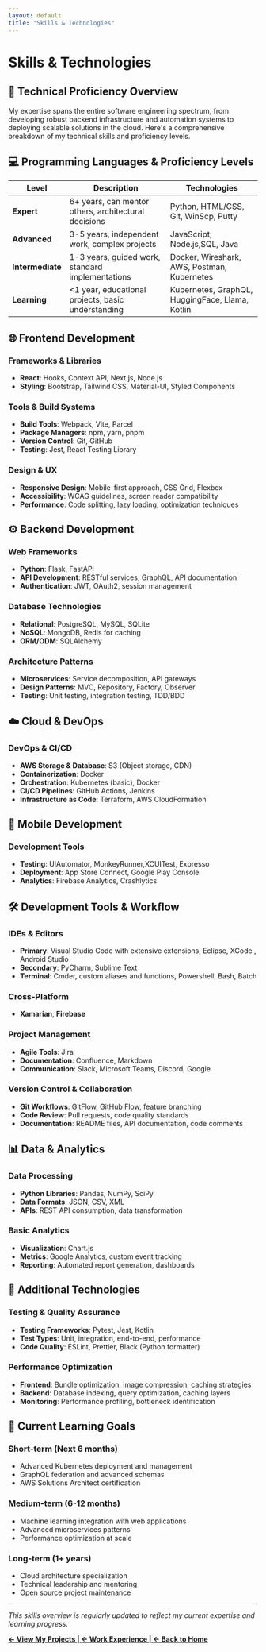```yaml
---
layout: default
title: "Skills & Technologies"
---
```


# Skills & Technologies

## 🎯 Technical Proficiency Overview

My expertise spans the entire software engineering spectrum, from developing robust backend infrastructure and automation systems to deploying scalable solutions in the cloud. Here's a comprehensive breakdown of my technical skills and proficiency levels.

## 💻 Programming Languages & Proficiency Levels

| Level | Description | Technologies |
|-------|-------------|--------------|
| **Expert** | 6+ years, can mentor others, architectural decisions | Python, HTML/CSS, Git, WinScp, Putty |
| **Advanced** | 3-5 years, independent work, complex projects | JavaScript, Node.js,SQL, Java |
| **Intermediate** | 1-3 years, guided work, standard implementations | Docker, Wireshark, AWS, Postman, Kubernetes|
| **Learning** | <1 year, educational projects, basic understanding |  Kubernetes, GraphQL, HuggingFace, Llama, Kotlin |

## 🌐 Frontend Development

### **Frameworks & Libraries**
- **React**: Hooks, Context API, Next.js, Node.js
- **Styling**: Bootstrap, Tailwind CSS, Material-UI, Styled Components

### **Tools & Build Systems**
- **Build Tools**: Webpack, Vite, Parcel
- **Package Managers**: npm, yarn, pnpm
- **Version Control**: Git, GitHub
- **Testing**: Jest, React Testing Library

### **Design & UX**
- **Responsive Design**: Mobile-first approach, CSS Grid, Flexbox
- **Accessibility**: WCAG guidelines, screen reader compatibility
- **Performance**: Code splitting, lazy loading, optimization techniques

## ⚙️ Backend Development

### **Web Frameworks**
- **Python**: Flask, FastAPI
- **API Development**: RESTful services, GraphQL, API documentation
- **Authentication**: JWT, OAuth2, session management

### **Database Technologies**
- **Relational**: PostgreSQL, MySQL, SQLite
- **NoSQL**: MongoDB, Redis for caching
- **ORM/ODM**: SQLAlchemy

### **Architecture Patterns**
- **Microservices**: Service decomposition, API gateways
- **Design Patterns**: MVC, Repository, Factory, Observer
- **Testing**: Unit testing, integration testing, TDD/BDD

## ☁️ Cloud & DevOps

### **DevOps & CI/CD**
- **AWS Storage & Database**: S3 (Object storage, CDN)
- **Containerization**: Docker
- **Orchestration**: Kubernetes (basic), Docker 
- **CI/CD Pipelines**: GitHub Actions, Jenkins
- **Infrastructure as Code**: Terraform, AWS CloudFormation

## 📱 Mobile Development

### **Development Tools**
- **Testing**: UIAutomator, MonkeyRunner,XCUITest, Expresso
- **Deployment**: App Store Connect, Google Play Console
- **Analytics**: Firebase Analytics, Crashlytics

## 🛠️ Development Tools & Workflow

### **IDEs & Editors**
- **Primary**: Visual Studio Code with extensive extensions, Eclipse, XCode , Android Studio
- **Secondary**: PyCharm, Sublime Text
- **Terminal**: Cmder, custom aliases and functions, Powershell, Bash, Batch

### **Cross-Platform**
- **Xamarian**, **Firebase**

### **Project Management**
- **Agile Tools**: Jira
- **Documentation**: Confluence, Markdown
- **Communication**: Slack, Microsoft Teams, Discord, Google

### **Version Control & Collaboration**
- **Git Workflows**: GitFlow, GitHub Flow, feature branching
- **Code Review**: Pull requests, code quality standards
- **Documentation**: README files, API documentation, code comments

## 📊 Data & Analytics

### **Data Processing**
- **Python Libraries**: Pandas, NumPy, SciPy
- **Data Formats**: JSON, CSV, XML
- **APIs**: REST API consumption, data transformation

### **Basic Analytics**
- **Visualization**: Chart.js
- **Metrics**: Google Analytics, custom event tracking
- **Reporting**: Automated report generation, dashboards

## 🔧 Additional Technologies

### **Testing & Quality Assurance**
- **Testing Frameworks**: Pytest, Jest, Kotlin
- **Test Types**: Unit, integration, end-to-end, performance
- **Code Quality**: ESLint, Prettier, Black (Python formatter)

### **Performance Optimization**
- **Frontend**: Bundle optimization, image compression, caching strategies
- **Backend**: Database indexing, query optimization, caching layers
- **Monitoring**: Performance profiling, bottleneck identification



## 🎯 Current Learning Goals

### **Short-term (Next 6 months)**
- Advanced Kubernetes deployment and management
- GraphQL federation and advanced schemas
- AWS Solutions Architect certification

### **Medium-term (6-12 months)**
- Machine learning integration with web applications
- Advanced microservices patterns
- Performance optimization at scale

### **Long-term (1+ years)**
- Cloud architecture specialization
- Technical leadership and mentoring
- Open source project maintenance

---

*This skills overview is regularly updated to reflect my current expertise and learning progress.*

<!-- Navigation footer -->
**[← View My Projects | ](projects.md)[← Work Experience | ](experience.md)[← Back to Home](index.md)**
